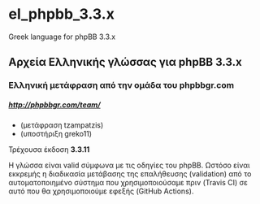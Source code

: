 # el_phpbb_3.3.x

Greek language for phpBB 3.3.x

Αρχεία Ελληνικής γλώσσας για phpBB 3.3.x
--------------------------------------

### Ελληνική μετάφραση από την ομάδα του phpbbgr.com
##### http://phpbbgr.com/team/

 * (μετάφραση tzampatzis)
 * (υποστήριξη greko11)

Τρέχουσα έκδοση **3.3.11**

Η γλώσσα είναι valid σύμφωνα με τις οδηγίες του phpBB. Ωστόσο είναι εκκρεμής η διαδικασία μετάβασης της επαλήθευσης (validation) από το αυτοματοποιημένο σύστημα που χρησιμοποιούσαμε πριν (Travis CI) σε αυτό που θα χρησιμοποιούμε εφεξής (GitHub Actions).
